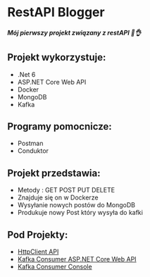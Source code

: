 # RestAPI Blogger
##### Mój pierwszy projekt związany z restAPI 🐧👌

## Projekt wykorzystuje: 

- .Net 6
- ASP.NET Core Web API
- Docker
- MongoDB
- Kafka

## Programy pomocnicze: 
    
- Postman
- Conduktor

## Projekt przedstawia: 

- Metody : GET POST PUT DELETE
- Znajduje się on w Dockerze
- Wysyłanie nowych postów do MongoDB 
- Produkuje nowy Post który wysyła do kafki

## Pod Projekty:

- [HttpClient API](https://github.com/MstrJ/HttpClient-restApi1)
- [Kafka Consumer ASP.NET Core Web API](https://github.com/MstrJ/KafkaConsumerAPI)
- [Kafka Consumer Console](https://github.com/MstrJ/KafkaConsumerConsole)
